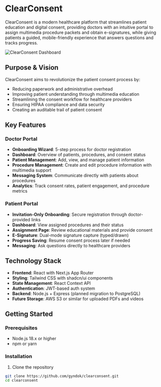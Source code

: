 # ClearConsent

ClearConsent is a modern healthcare platform that streamlines patient education and digital consent, providing doctors with an intuitive portal to assign multimedia procedure packets and obtain e-signatures, while giving patients a guided, mobile-friendly experience that answers questions and tracks progress.

![ClearConsent Dashboard](https://placeholder.com/your-dashboard-screenshot.png)

## Purpose & Vision

ClearConsent aims to revolutionize the patient consent process by:
- Reducing paperwork and administrative overhead
- Improving patient understanding through multimedia education
- Streamlining the consent workflow for healthcare providers
- Ensuring HIPAA compliance and data security
- Creating an auditable trail of patient consent

## Key Features

### Doctor Portal
- **Onboarding Wizard**: 5-step process for doctor registration
- **Dashboard**: Overview of patients, procedures, and consent status
- **Patient Management**: Add, view, and manage patient information
- **Procedure Management**: Create and edit procedure information with multimedia support
- **Messaging System**: Communicate directly with patients about procedures
- **Analytics**: Track consent rates, patient engagement, and procedure metrics

### Patient Portal
- **Invitation-Only Onboarding**: Secure registration through doctor-provided links
- **Dashboard**: View assigned procedures and their status
- **Assignment Page**: Review educational materials and provide consent
- **E-Signature**: Dual-mode signature capture (typed/drawn)
- **Progress Saving**: Resume consent process later if needed
- **Messaging**: Ask questions directly to healthcare providers

## Technology Stack

- **Frontend**: React with Next.js App Router
- **Styling**: Tailwind CSS with shadcn/ui components
- **State Management**: React Context API
- **Authentication**: JWT-based auth system
- **Backend**: Node.js + Express (planned migration to PostgreSQL)
- **Future Storage**: AWS S3 or similar for uploaded PDFs and videos

## Getting Started

### Prerequisites
- Node.js 18.x or higher
- npm or yarn

### Installation

1. Clone the repository
```bash
git clone https://github.com/gyndok/clearconsent.git
cd clearconsent
